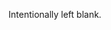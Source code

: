 Intentionally left blank.

<!---
guidomuesch/guidomuesch is a ✨ special ✨ repository because its `README.md` (this file) appears on your GitHub profile.
You can click the Preview link to take a look at your changes.
--->

